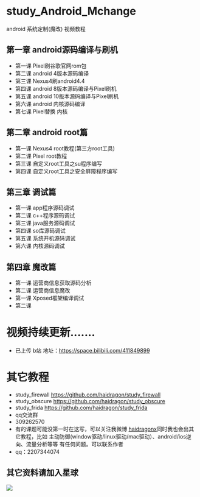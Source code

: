 # study_Android_Mchange
android 系统定制(魔改) 视频教程
## 第一章 android源码编译与刷机
* 第一课 Pixel刷谷歌官网rom包
* 第二课 android 4版本源码编译
* 第三课 Nexus4刷android4.4
* 第四课 android 8版本源码编译与Pixel刷机
* 第五课 android 10版本源码编译与Pixel刷机
* 第六课 android 内核源码编译
* 第七课 Pixel替换 内核
## 第二章 android root篇
* 第一课 Nexus4 root教程(第三方root工具)
* 第二课 Pixel root教程
* 第三课 自定义root工具之su程序编写
* 第四课 自定义root工具之安全屏障程序编写 
## 第三章 调试篇
* 第一课 app程序源码调试
* 第二课 c++程序源码调试
* 第三课 java服务源码调试
* 第四课 so库源码调试
* 第五课 系统开机源码调试
* 第六课 内核源码调试
## 第四章 魔改篇
* 第一课 运营商信息获取源码分析
* 第二课 运营商信息魔改
* 第一课 Xposed框架编译调试
* 第二课 

# 视频持续更新.......  
* 已上传 b站 地址：https://space.bilibili.com/411849899
# 其它教程
* study_firewall https://github.com/haidragon/study_firewall
* study_obscure https://github.com/haidragon/study_obscure
* study_frida https://github.com/haidragon/study_frida
* qq交流群 
* 309262570
* 有的课题可能没第一时在这写，可以关注我微博 [haidragonx](https://weibo.com/haidragon)同时我也会出其它教程，比如 主动防御(window驱动/linux驱动/mac驱动）、android/ios逆向、流量分析等等 有任何问题。可以联系作者
* qq：2207344074
## 其它资料请加入星球
![](https://github.com/haidragon/study_frida/blob/master/image/1681580715267_.pic_hd.jpg)
